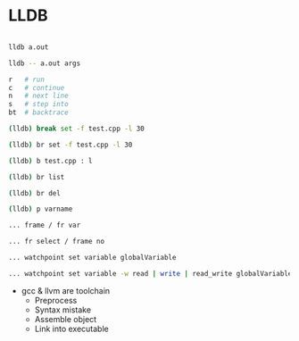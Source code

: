 # LLDB

```bash

lldb a.out

lldb -- a.out args

r   # run
c   # continue
n   # next line
s   # step into
bt  # backtrace

(lldb) break set -f test.cpp -l 30

(lldb) br set -f test.cpp -l 30

(lldb) b test.cpp : l

(lldb) br list

(lldb) br del

(lldb) p varname

... frame / fr var

... fr select / frame no

... watchpoint set variable globalVariable

... watchpoint set variable -w read | write | read_write globalVariable

```

- gcc & llvm are toolchain
    - Preprocess
    - Syntax mistake
    - Assemble object
    - Link into executable
